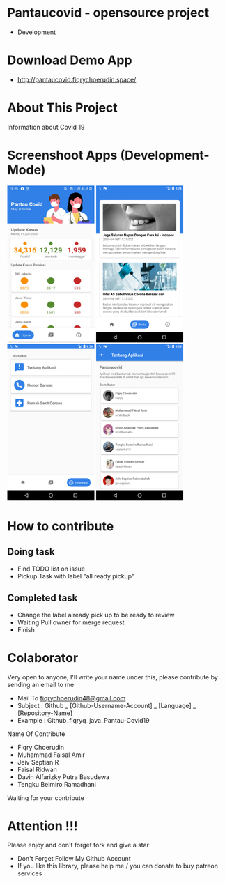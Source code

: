 # Pantaucovid - opensource project
- Development

# Download Demo App
- http://pantaucovid.fiqrychoerudin.space/

# About This Project
Information about Covid 19

# Screenshoot Apps (Development-Mode)
<span align="center"><img width="200px" height="360px" src="docs/images/ss_apps.jpg"></span>
<span align="center"><img width="200px" height="360px" src="docs/images/ss_news.png"></span>
<span align="center"><img width="200px" height="360px" src="docs/images/ss_info.png"></span>
<span align="center"><img width="200px" height="360px" src="docs/images/ss_contributor.png"></span>

# How to contribute
## Doing task
- Find TODO list on issue
- Pickup Task with label "all ready pickup"

## Completed task
- Change the label already pick up to be ready to review
- Waiting Pull owner for merge request
- Finish

# Colaborator
Very open to anyone, I'll write your name under this, please contribute by sending an email to me

- Mail To fiqrychoerudin48@gmail.com
- Subject : Github _ [Github-Username-Account] _ [Language] _ [Repository-Name]
- Example : Github_fiqryq_java_Pantau-Covid19

Name Of Contribute
- Fiqry Choerudin
- Muhammad Faisal Amir
- Jeiv Septian R
- Faisal Ridwan
- Davin Alfarizky Putra Basudewa
- Tengku Belmiro Ramadhani

Waiting for your contribute

# Attention !!!
Please enjoy and don't forget fork and give a star
- Don't Forget Follow My Github Account
- If you like this library, please help me / you can donate to buy patreon services
